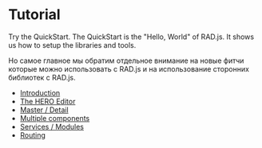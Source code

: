 # Tutorial

Try the QuickStart. The QuickStart is the "Hello, World" of RAD.js. It shows us how to setup the libraries and tools.

Но самое главное мы обратим отдельное внимание на новые фитчи которые можно использовать с RAD.js и на использование сторонних библиотек с RAD.js.

* [Introduction](Introduction.md)
* [The HERO Editor](Editor.md)
* [Master / Detail](Master.md)
* [Multiple components](Components.md)
* [Services / Modules](Modules.md)
* [Routing](Routing.md)